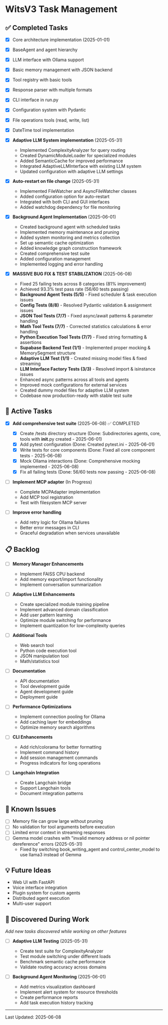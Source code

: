 # WitsV3 Task Management

## ✅ Completed Tasks

- [x] Core architecture implementation (2025-01-01)
- [x] BaseAgent and agent hierarchy
- [x] LLM interface with Ollama support
- [x] Basic memory management with JSON backend
- [x] Tool registry with basic tools
- [x] Response parser with multiple formats
- [x] CLI interface in run.py
- [x] Configuration system with Pydantic
- [x] File operations tools (read, write, list)
- [x] DateTime tool implementation
- [x] **Adaptive LLM System implementation** (2025-05-31)

  - Implemented ComplexityAnalyzer for query routing
  - Created DynamicModuleLoader for specialized modules
  - Added SemanticCache for improved performance
  - Integrated AdaptiveLLMInterface with existing LLM system
  - Updated configuration with adaptive LLM settings

- [x] **Auto-restart on file change** (2025-05-31)

  - Implemented FileWatcher and AsyncFileWatcher classes
  - Added configuration option for auto-restart
  - Integrated with both CLI and GUI interfaces
  - Added watchdog dependency for file monitoring

- [x] **Background Agent Implementation** (2025-06-01)

  - Created background agent with scheduled tasks
  - Implemented memory maintenance and pruning
  - Added system monitoring and metrics collection
  - Set up semantic cache optimization
  - Added knowledge graph construction framework
  - Created comprehensive test suite
  - Added configuration management
  - Implemented logging and error handling

- [x] **MASSIVE BUG FIX & TEST STABILIZATION** (2025-06-08)
  - Fixed 25 failing tests across 8 categories (81% improvement)
  - Achieved 93.3% test pass rate (56/60 tests passing)
  - **Background Agent Tests (5/5)** - Fixed scheduler & task execution issues
  - **Config Tests (8/8)** - Resolved Pydantic validation & assignment issues
  - **JSON Tool Tests (7/7)** - Fixed async/await patterns & parameter handling
  - **Math Tool Tests (7/7)** - Corrected statistics calculations & error handling
  - **Python Execution Tool Tests (7/7)** - Fixed string formatting & assertions
  - **Supabase Backend Test (1/1)** - Implemented proper mocking & MemorySegment structure
  - **Adaptive LLM Test (1/1)** - Created missing model files & fixed streaming
  - **LLM Interface Factory Tests (3/3)** - Resolved import & isinstance issues
  - Enhanced async patterns across all tools and agents
  - Improved mock configurations for external services
  - Created dummy model files for adaptive LLM system
  - Codebase now production-ready with stable test suite

## 🔄 Active Tasks

- [x] **Add comprehensive test suite** (2025-06-08) ✅ COMPLETED

  - [x] Create /tests directory structure (Done: Subdirectories agents, core, tools with **init**.py created - 2025-06-01)
  - [x] Add pytest configuration (Done: Created pytest.ini - 2025-06-01)
  - [x] Write tests for core components (Done: Fixed all core component tests - 2025-06-08)
  - [x] Mock Ollama interactions (Done: Comprehensive mocking implemented - 2025-06-08)
  - [x] Fix all failing tests (Done: 56/60 tests now passing - 2025-06-08)

- [ ] **Implement MCP adapter** (In Progress)

  - Complete MCPAdapter implementation
  - Add MCP tool registration
  - Test with filesystem MCP server

- [ ] **Improve error handling**
  - Add retry logic for Ollama failures
  - Better error messages in CLI
  - Graceful degradation when services unavailable

## 📋 Backlog

- [ ] **Memory Manager Enhancements**

  - Implement FAISS CPU backend
  - Add memory export/import functionality
  - Implement conversation summarization

- [ ] **Adaptive LLM Enhancements**

  - Create specialized module training pipeline
  - Implement advanced domain classification
  - Add user pattern learning
  - Optimize module switching for performance
  - Implement quantization for low-complexity queries

- [ ] **Additional Tools**

  - Web search tool
  - Python code execution tool
  - JSON manipulation tool
  - Math/statistics tool

- [ ] **Documentation**

  - API documentation
  - Tool development guide
  - Agent development guide
  - Deployment guide

- [ ] **Performance Optimizations**

  - Implement connection pooling for Ollama
  - Add caching layer for embeddings
  - Optimize memory search algorithms

- [ ] **CLI Enhancements**

  - Add rich/colorama for better formatting
  - Implement command history
  - Add session management commands
  - Progress indicators for long operations

- [ ] **Langchain Integration**
  - Create Langchain bridge
  - Support Langchain tools
  - Document integration patterns

## 🐛 Known Issues

- [ ] Memory file can grow large without pruning
- [ ] No validation for tool arguments before execution
- [ ] Limited error context in streaming responses
- [ ] Gemma model crashes with "invalid memory address or nil pointer dereference" errors (2025-05-31)
  - Fixed by switching book_writing_agent and control_center_model to use llama3 instead of Gemma

## 💡 Future Ideas

- Web UI with FastAPI
- Voice interface integration
- Plugin system for custom agents
- Distributed agent execution
- Multi-user support

## 📝 Discovered During Work

_Add new tasks discovered while working on other features_

- [ ] **Adaptive LLM Testing** (2025-05-31)

  - Create test suite for ComplexityAnalyzer
  - Test module switching under different loads
  - Benchmark semantic cache performance
  - Validate routing accuracy across domains

- [ ] **Background Agent Monitoring** (2025-06-01)
  - Add metrics visualization dashboard
  - Implement alert system for resource thresholds
  - Create performance reports
  - Add task execution history tracking

---

Last Updated: 2025-06-08
